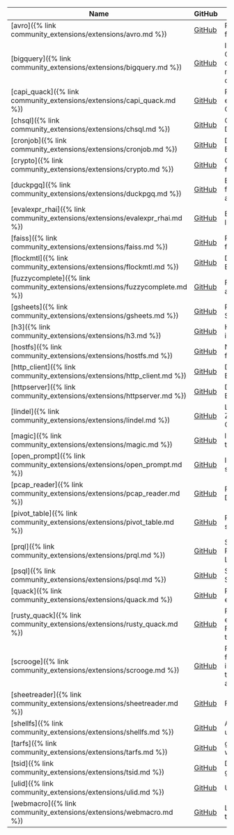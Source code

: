 |                                     Name                                     |                                               GitHub                                                |                                                        Description                                                        |
|------------------------------------------------------------------------------|-----------------------------------------------------------------------------------------------------|---------------------------------------------------------------------------------------------------------------------------|
| [avro]({% link community_extensions/extensions/avro.md %})                   | [<span class=github>GitHub</span>](https://github.com/hannes/duckdb_avro)                           | Read Apache Avro (TM) files form DuckDB                                                                                   |
| [bigquery]({% link community_extensions/extensions/bigquery.md %})           | [<span class=github>GitHub</span>](https://github.com/hafenkran/duckdb-bigquery)                    | Integrates DuckDB with Google BigQuery, allowing direct querying and management of BigQuery datasets                      |
| [capi_quack]({% link community_extensions/extensions/capi_quack.md %})       | [<span class=github>GitHub</span>](https://github.com/duckdb/extension-template-c)                  | Provides a hello world example demo from the C/C++ C API template                                                         |
| [chsql]({% link community_extensions/extensions/chsql.md %})                 | [<span class=github>GitHub</span>](https://github.com/quackscience/duckdb-extension-clickhouse-sql) | ClickHouse SQL Macros for DuckDB                                                                                          |
| [cronjob]({% link community_extensions/extensions/cronjob.md %})             | [<span class=github>GitHub</span>](https://github.com/quackscience/duckdb-extension-cronjob)        | DuckDB HTTP Cronjob Extension                                                                                             |
| [crypto]({% link community_extensions/extensions/crypto.md %})               | [<span class=github>GitHub</span>](https://github.com/rustyconover/duckdb-crypto-extension)         | Cryptographic hash functions and HMAC                                                                                     |
| [duckpgq]({% link community_extensions/extensions/duckpgq.md %})             | [<span class=github>GitHub</span>](https://github.com/cwida/duckpgq-extension)                      | Extension that adds support for SQL/PGQ and graph algorithms                                                              |
| [evalexpr_rhai]({% link community_extensions/extensions/evalexpr_rhai.md %}) | [<span class=github>GitHub</span>](https://github.com/rustyconover/duckdb-evalexpr-rhai-extension)  | Evaluate the Rhai scripting language in DuckDB                                                                            |
| [faiss]({% link community_extensions/extensions/faiss.md %})                 | [<span class=github>GitHub</span>](https://github.com/arjenpdevries/faiss)                          | Provides a subset of the faiss API to DuckDB                                                                              |
| [flockmtl]({% link community_extensions/extensions/flockmtl.md %})           | [<span class=github>GitHub</span>](https://github.com/dsg-polymtl/flockmtl)                         | DuckDB LLM & RAG Extension                                                                                                |
| [fuzzycomplete]({% link community_extensions/extensions/fuzzycomplete.md %}) | [<span class=github>GitHub</span>](https://github.com/rustyconover/duckdb-fuzzycomplete-extension)  | Fuzzy matching based autocompletion                                                                                       |
| [gsheets]({% link community_extensions/extensions/gsheets.md %})             | [<span class=github>GitHub</span>](https://github.com/evidence-dev/duckdb_gsheets)                  | Read and write Google Sheets using SQL                                                                                    |
| [h3]({% link community_extensions/extensions/h3.md %})                       | [<span class=github>GitHub</span>](https://github.com/isaacbrodsky/h3-duckdb)                       | Hierarchical hexagonal indexing for geospatial data                                                                       |
| [hostfs]({% link community_extensions/extensions/hostfs.md %})               | [<span class=github>GitHub</span>](https://github.com/gropaul/hostFS)                               | Navigate and explore the filesystem using SQL                                                                             |
| [http_client]({% link community_extensions/extensions/http_client.md %})     | [<span class=github>GitHub</span>](https://github.com/quackscience/duckdb-extension-httpclient)     | DuckDB HTTP Client Extension                                                                                              |
| [httpserver]({% link community_extensions/extensions/httpserver.md %})       | [<span class=github>GitHub</span>](https://github.com/quackscience/duckdb-extension-httpserver)     | DuckDB HTTP API Server Extension                                                                                          |
| [lindel]({% link community_extensions/extensions/lindel.md %})               | [<span class=github>GitHub</span>](https://github.com/rustyconover/duckdb-lindel-extension)         | Linearization/Delinearization, Z-Order, Hilbert and Morton Curves                                                         |
| [magic]({% link community_extensions/extensions/magic.md %})                 | [<span class=github>GitHub</span>](https://github.com/carlopi/duckdb_magic)                         | libmagic/file utilities ported to DuckDB                                                                                  |
| [open_prompt]({% link community_extensions/extensions/open_prompt.md %})     | [<span class=github>GitHub</span>](https://github.com/quackscience/duckdb-extension-openprompt)     | Interact with LLMs with a simple DuckDB Extension                                                                         |
| [pcap_reader]({% link community_extensions/extensions/pcap_reader.md %})     | [<span class=github>GitHub</span>](https://github.com/quackscience/duckdb-extension-pcap)           | Read PCAP files from DuckDB                                                                                               |
| [pivot_table]({% link community_extensions/extensions/pivot_table.md %})     | [<span class=github>GitHub</span>](https://github.com/Alex-Monahan/pivot_table)                     | Provides a spreadsheet-style pivot_table function                                                                         |
| [prql]({% link community_extensions/extensions/prql.md %})                   | [<span class=github>GitHub</span>](https://github.com/ywelsch/duckdb-prql)                          | Support for PRQL, the Pipelined Relational Query Language                                                                 |
| [psql]({% link community_extensions/extensions/psql.md %})                   | [<span class=github>GitHub</span>](https://github.com/ywelsch/duckdb-psql)                          | Support for PSQL, a piped SQL dialect for DuckDB                                                                          |
| [quack]({% link community_extensions/extensions/quack.md %})                 | [<span class=github>GitHub</span>](https://github.com/duckdb/extension-template)                    | Provides a hello world example demo                                                                                       |
| [rusty_quack]({% link community_extensions/extensions/rusty_quack.md %})     | [<span class=github>GitHub</span>](https://github.com/duckdb/extension-template-rs)                 | Provides a hello world example demo from the Rust-based extension template                                                |
| [scrooge]({% link community_extensions/extensions/scrooge.md %})             | [<span class=github>GitHub</span>](https://github.com/pdet/Scrooge-McDuck)                          | Provides functionality for financial data-analysis, including data scanners for the Ethereum Blockchain and Yahoo Finance |
| [sheetreader]({% link community_extensions/extensions/sheetreader.md %})     | [<span class=github>GitHub</span>](https://github.com/polydbms/sheetreader-duckdb)                  | Fast XLSX file importer                                                                                                   |
| [shellfs]({% link community_extensions/extensions/shellfs.md %})             | [<span class=github>GitHub</span>](https://github.com/rustyconover/duckdb-shellfs-extension)        | Allow shell commands to be used for input and output                                                                      |
| [tarfs]({% link community_extensions/extensions/tarfs.md %})                 | [<span class=github>GitHub</span>](https://github.com/Maxxen/duckdb_tarfs)                          | glob, open and read files within `.tar` archives                                                                          |
| [tsid]({% link community_extensions/extensions/tsid.md %})                   | [<span class=github>GitHub</span>](https://github.com/quackscience/duckdb-extension-tsid)           | DuckDB Time-Sortable ID generator                                                                                         |
| [ulid]({% link community_extensions/extensions/ulid.md %})                   | [<span class=github>GitHub</span>](https://github.com/Maxxen/duckdb_ulid)                           | ULID data type for DuckDB                                                                                                 |
| [webmacro]({% link community_extensions/extensions/webmacro.md %})           | [<span class=github>GitHub</span>](https://github.com/quackscience/duckdb-extension-webmacro)       | Load DuckDB Macros from the web                                                                                           |
